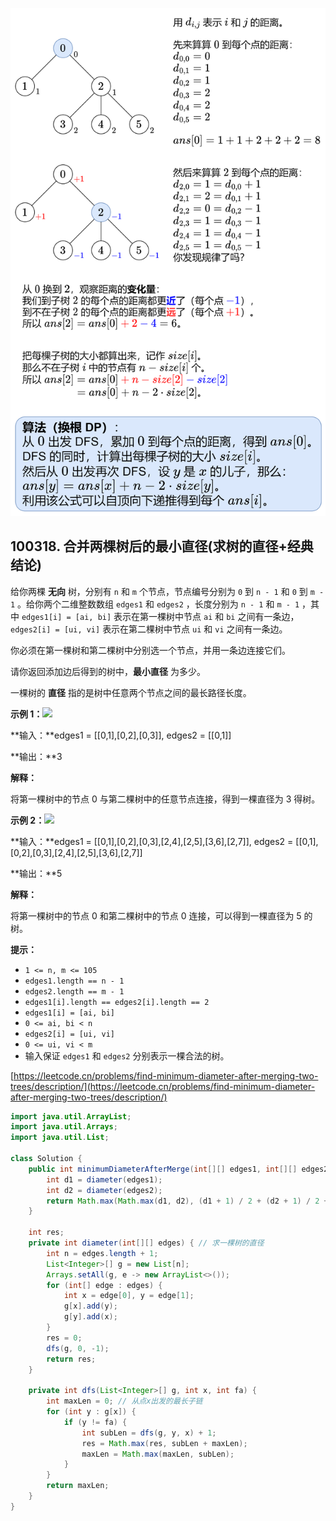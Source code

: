 ![img.png](img.png)

100318\. 合并两棵树后的最小直径(求树的直径+经典结论)
--------------------

给你两棵 **无向** 树，分别有 `n` 和 `m` 个节点，节点编号分别为 `0` 到 `n - 1` 和 `0` 到 `m - 1` 。给你两个二维整数数组 `edges1` 和 `edges2` ，长度分别为 `n - 1` 和 `m - 1` ，其中 `edges1[i] = [ai, bi]` 表示在第一棵树中节点 `ai` 和 `bi` 之间有一条边，`edges2[i] = [ui, vi]` 表示在第二棵树中节点 `ui` 和 `vi` 之间有一条边。

你必须在第一棵树和第二棵树中分别选一个节点，并用一条边连接它们。

请你返回添加边后得到的树中，**最小直径** 为多少。

一棵树的 **直径** 指的是树中任意两个节点之间的最长路径长度。

**示例 1：**![](https://assets.leetcode.com/uploads/2024/04/22/example11-transformed.png)

**输入：**edges1 = \[\[0,1\],\[0,2\],\[0,3\]\], edges2 = \[\[0,1\]\]

**输出：**3

**解释：**

将第一棵树中的节点 0 与第二棵树中的任意节点连接，得到一棵直径为 3 得树。

**示例 2：![](https://assets.leetcode.com/uploads/2024/04/22/example211.png)**

**输入：**edges1 = \[\[0,1\],\[0,2\],\[0,3\],\[2,4\],\[2,5\],\[3,6\],\[2,7\]\], edges2 = \[\[0,1\],\[0,2\],\[0,3\],\[2,4\],\[2,5\],\[3,6\],\[2,7\]\]

**输出：**5

**解释：**

将第一棵树中的节点 0 和第二棵树中的节点 0 连接，可以得到一棵直径为 5 的树。

**提示：**

*   `1 <= n, m <= 105`
*   `edges1.length == n - 1`
*   `edges2.length == m - 1`
*   `edges1[i].length == edges2[i].length == 2`
*   `edges1[i] = [ai, bi]`
*   `0 <= ai, bi < n`
*   `edges2[i] = [ui, vi]`
*   `0 <= ui, vi < m`
*   输入保证 `edges1` 和 `edges2` 分别表示一棵合法的树。

[https://leetcode.cn/problems/find-minimum-diameter-after-merging-two-trees/description/](https://leetcode.cn/problems/find-minimum-diameter-after-merging-two-trees/description/)

```java
import java.util.ArrayList;
import java.util.Arrays;
import java.util.List;

class Solution {
    public int minimumDiameterAfterMerge(int[][] edges1, int[][] edges2) {
        int d1 = diameter(edges1);
        int d2 = diameter(edges2);
        return Math.max(Math.max(d1, d2), (d1 + 1) / 2 + (d2 + 1) / 2 + 1);
    }

    int res;
    private int diameter(int[][] edges) { // 求一棵树的直径
        int n = edges.length + 1;
        List<Integer>[] g = new List[n];
        Arrays.setAll(g, e -> new ArrayList<>());
        for (int[] edge : edges) {
            int x = edge[0], y = edge[1];
            g[x].add(y);
            g[y].add(x);
        }
        res = 0;
        dfs(g, 0, -1);
        return res;
    }

    private int dfs(List<Integer>[] g, int x, int fa) {
        int maxLen = 0; // 从点x出发的最长子链
        for (int y : g[x]) {
            if (y != fa) {
                int subLen = dfs(g, y, x) + 1;
                res = Math.max(res, subLen + maxLen);
                maxLen = Math.max(maxLen, subLen);
            }
        }
        return maxLen;
    }
}
```

